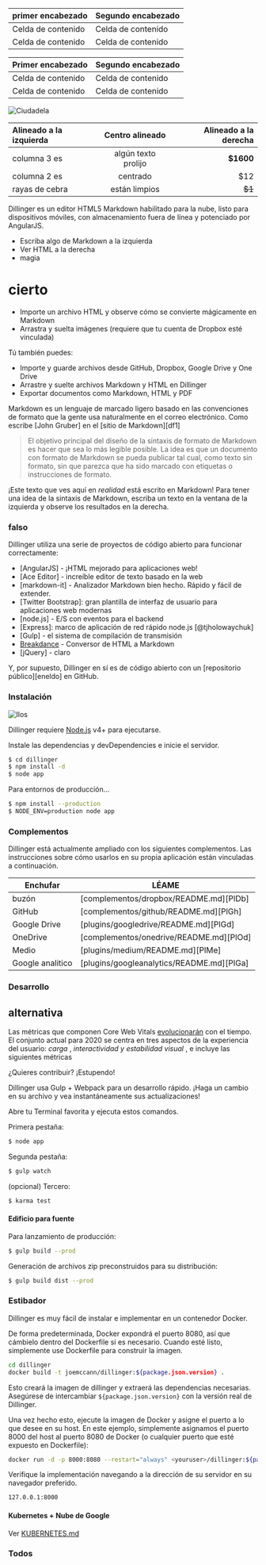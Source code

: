 primer encabezado | Segundo encabezado
--- | ---
Celda de contenido | Celda de contenido
Celda de contenido | Celda de contenido

Primer encabezado | Segundo encabezado
--- | ---
Celda de contenido | Celda de contenido
Celda de contenido | Celda de contenido

![Ciudadela](https://vignette.wikia.nocookie.net/masseffect/images/d/d7/MassEffect2Citadel.jpg/revision/latest?cb=20100721191415)

Alineado a la izquierda | Centro alineado | Alineado a la derecha
:-- | :-: | --:
columna 3 es | algún texto prolijo | **$1600**
columna 2 es | centrado | $12
rayas de cebra | están limpios | ~~$1~~

Dillinger es un editor HTML5 Markdown habilitado para la nube, listo para dispositivos móviles, con almacenamiento fuera de línea y potenciado por AngularJS.

- Escriba algo de Markdown a la izquierda
- Ver HTML a la derecha
- magia

# cierto

- Importe un archivo HTML y observe cómo se convierte mágicamente en Markdown
- Arrastra y suelta imágenes (requiere que tu cuenta de Dropbox esté vinculada)

Tú también puedes:

- Importe y guarde archivos desde GitHub, Dropbox, Google Drive y One Drive
- Arrastre y suelte archivos Markdown y HTML en Dillinger
- Exportar documentos como Markdown, HTML y PDF

Markdown es un lenguaje de marcado ligero basado en las convenciones de formato que la gente usa naturalmente en el correo electrónico. Como escribe [John Gruber] en el [sitio de Markdown][df1]

> El objetivo principal del diseño de la sintaxis de formato de Markdown es hacer que sea lo más legible posible. La idea es que un documento con formato de Markdown se pueda publicar tal cual, como texto sin formato, sin que parezca que ha sido marcado con etiquetas o instrucciones de formato.

¡Este texto que ves aquí en *realidad* está escrito en Markdown! Para tener una idea de la sintaxis de Markdown, escriba un texto en la ventana de la izquierda y observe los resultados en la derecha.

### falso

Dillinger utiliza una serie de proyectos de código abierto para funcionar correctamente:

- [AngularJS] - ¡HTML mejorado para aplicaciones web!
- [Ace Editor] - increíble editor de texto basado en la web
- [markdown-it] - Analizador Markdown bien hecho. Rápido y fácil de extender.
- [Twitter Bootstrap]: gran plantilla de interfaz de usuario para aplicaciones web modernas
- [node.js] - E/S con eventos para el backend
- [Express]: marco de aplicación de red rápido node.js [@tjholowaychuk]
- [Gulp] - el sistema de compilación de transmisión
- [Breakdance](https://breakdance.github.io/breakdance/) - Conversor de HTML a Markdown
- [jQuery] - claro

Y, por supuesto, Dillinger en sí es de código abierto con un [repositorio público][eneldo] en GitHub.

### Instalación

![Ilos](https://lh3.googleusercontent.com/proxy/DDV8a7sLIWurhJtW8Ego9bq-JlwpfFFoR0tkLJQKKYXEXoWHB6ZUP5jGKD2VcYt3z1QVsgcn6L3GoU1ns8m9fvi3U51GzddA70ZUMHgzHvjl4-i7YOJY9cShBPrfjUhMQhxaJ97WFBp612XmjMXVGypfGkiBarN4PWxhiHkiYYNW7HGbtTpOcyt9GQ4Q23C2noxLTWFXZMcQZhRpQA_qzu2n6_H6CPViBnhSHpEl4JZAPaGCSJqgZg)

Dillinger requiere [Node.js](https://nodejs.org/) v4+ para ejecutarse.

Instale las dependencias y devDependencies e inicie el servidor.

```sh
$ cd dillinger
$ npm install -d
$ node app
```

Para entornos de producción...

```sh
$ npm install --production
$ NODE_ENV=production node app
```

### Complementos

Dillinger está actualmente ampliado con los siguientes complementos. Las instrucciones sobre cómo usarlos en su propia aplicación están vinculadas a continuación.

Enchufar | LÉAME
--- | ---
buzón | [complementos/dropbox/README.md][PlDb]
GitHub | [complementos/github/README.md][PlGh]
Google Drive | [plugins/googledrive/README.md][PlGd]
OneDrive | [complementos/onedrive/README.md][PlOd]
Medio | [plugins/medium/README.md][PlMe]
Google analitico | [plugins/googleanalytics/README.md][PlGa]

### Desarrollo

## alternativa

Las métricas que componen Core Web Vitals [evolucionarán](#evolving-web-vitals) con el tiempo. El conjunto actual para 2020 se centra en tres aspectos de la experiencia del usuario: *carga* , *interactividad* *y estabilidad visual* , e incluye las siguientes métricas

¿Quieres contribuir? ¡Estupendo!

Dillinger usa Gulp + Webpack para un desarrollo rápido. ¡Haga un cambio en su archivo y vea instantáneamente sus actualizaciones!

Abre tu Terminal favorita y ejecuta estos comandos.

Primera pestaña:

```sh
$ node app
```

Segunda pestaña:

```sh
$ gulp watch
```

(opcional) Tercero:

```sh
$ karma test
```

#### Edificio para fuente

Para lanzamiento de producción:

```sh
$ gulp build --prod
```

Generación de archivos zip preconstruidos para su distribución:

```sh
$ gulp build dist --prod
```

### Estibador

Dillinger es muy fácil de instalar e implementar en un contenedor Docker.

De forma predeterminada, Docker expondrá el puerto 8080, así que cámbielo dentro del Dockerfile si es necesario. Cuando esté listo, simplemente use Dockerfile para construir la imagen.

```sh
cd dillinger
docker build -t joemccann/dillinger:${package.json.version} .
```

Esto creará la imagen de dillinger y extraerá las dependencias necesarias. Asegúrese de intercambiar `${package.json.version}` con la versión real de Dillinger.

Una vez hecho esto, ejecute la imagen de Docker y asigne el puerto a lo que desee en su host. En este ejemplo, simplemente asignamos el puerto 8000 del host al puerto 8080 de Docker (o cualquier puerto que esté expuesto en Dockerfile):

```sh
docker run -d -p 8000:8080 --restart="always" <youruser>/dillinger:${package.json.version}
```

Verifique la implementación navegando a la dirección de su servidor en su navegador preferido.

```sh
127.0.0.1:8000
```

#### Kubernetes + Nube de Google

Ver [KUBERNETES.md](https://github.com/joemccann/dillinger/blob/master/KUBERNETES.md)

### Todos
